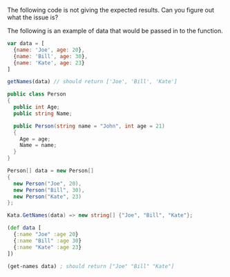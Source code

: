 The following code is not giving the expected results. Can you figure out what the issue is?

The following is an example of data that would be passed in to the function. 

```js
var data = [
  {name: 'Joe', age: 20},
  {name: 'Bill', age: 30},
  {name: 'Kate', age: 23}
]

getNames(data) // should return ['Joe', 'Bill', 'Kate']
```
```csharp
public class Person
{
  public int Age;
  public string Name;

  public Person(string name = "John", int age = 21)
  {
    Age = age;
    Name = name;
  }
}

Person[] data = new Person[]
{
  new Person("Joe", 20),
  new Person("Bill", 30),
  new Person("Kate", 23)
};

Kata.GetNames(data) => new string[] {"Joe", "Bill", "Kate"};
```
```clojure
(def data [
  {:name "Joe" :age 20}
  {:name "Bill" :age 30}
  {:name "Kate" :age 23}
])

(get-names data) ; should return ["Joe" "Bill" "Kate"]
```
